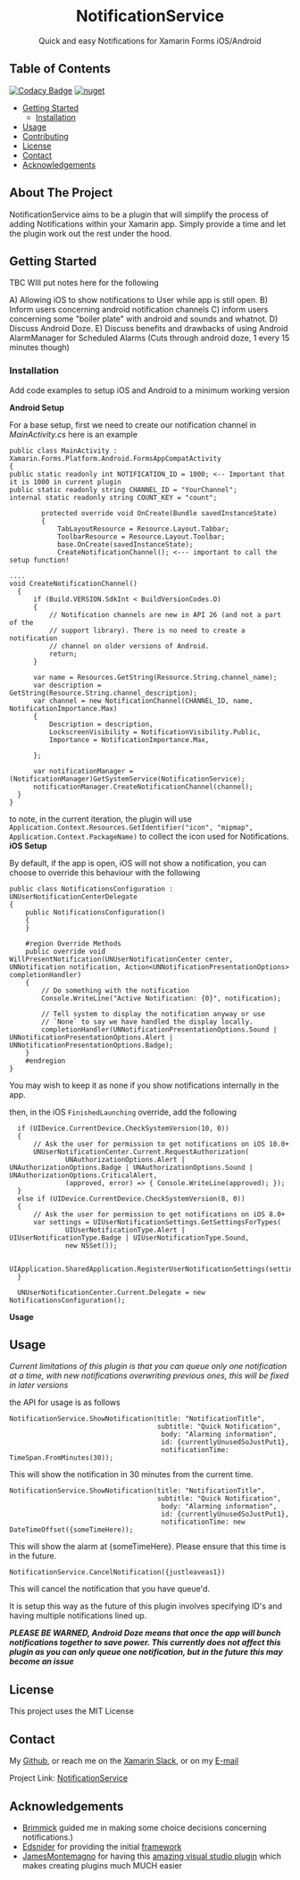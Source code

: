 
<br />
<p align="center">
  <h1 align="center">NotificationService</h3>
  <p align="center">
  Quick and easy Notifications for Xamarin Forms iOS/Android
    <br />
  </p>
</p>



<!-- TABLE OF CONTENTS -->

## Table of Contents

[![Codacy Badge](https://api.codacy.com/project/badge/Grade/70a060f27ea14114a6b0ee3ccc9badcd)](https://app.codacy.com/manual/LuckyDucko/NotificationService?utm_source=github.com&utm_medium=referral&utm_content=LuckyDucko/NotificationService&utm_campaign=Badge_Grade_Dashboard)
[![nuget](https://img.shields.io/nuget/v/Plugin.NotificationService.svg)](https://www.nuget.org/packages/Plugin.NotificationService)

* [Getting Started](#getting-started)
  * [Installation](#installation)
* [Usage](#usage)
* [Contributing](#contributing)
* [License](#license)
* [Contact](#contact)
* [Acknowledgements](#acknowledgements)



<!-- ABOUT THE PROJECT -->
## About The Project

NotificationService aims to be a plugin that will simplify the process of adding Notifications within your Xamarin app. 
Simply provide a time and let the plugin work out the rest under the hood.


<!-- GETTING STARTED -->
## Getting Started
TBC
WIll put notes here for the following

A) Allowing iOS to show notifications to User while app is still open.
B) Inform users concerning android notification channels
C) inform users concerning some "boiler plate" with android and sounds and whatnot.
D) Discuss Android Doze.
E) Discuss benefits and drawbacks of using Android AlarmManager for Scheduled Alarms (Cuts through android doze, 1 every 15 minutes though)

### Installation

Add code examples to setup iOS and Android to a minimum working version


**Android Setup**

For a base setup, first we need to create our notification channel in *MainActivity.cs*
here is an example
```
public class MainActivity : Xamarin.Forms.Platform.Android.FormsAppCompatActivity
{
public static readonly int NOTIFICATION_ID = 1000; <-- Important that it is 1000 in current plugin
public static readonly string CHANNEL_ID = "YourChannel";
internal static readonly string COUNT_KEY = "count";

        protected override void OnCreate(Bundle savedInstanceState)
        {
            TabLayoutResource = Resource.Layout.Tabbar;
            ToolbarResource = Resource.Layout.Toolbar;
            base.OnCreate(savedInstanceState);
            CreateNotificationChannel(); <--- important to call the setup function!

....
void CreateNotificationChannel()
  {
      if (Build.VERSION.SdkInt < BuildVersionCodes.O)
      {
          // Notification channels are new in API 26 (and not a part of the
          // support library). There is no need to create a notification
          // channel on older versions of Android.
          return;
      }

      var name = Resources.GetString(Resource.String.channel_name);
      var description = GetString(Resource.String.channel_description);
      var channel = new NotificationChannel(CHANNEL_ID, name, NotificationImportance.Max)
      {
          Description = description,
          LockscreenVisibility = NotificationVisibility.Public,
          Importance = NotificationImportance.Max,

      };

      var notificationManager = (NotificationManager)GetSystemService(NotificationService);
      notificationManager.CreateNotificationChannel(channel);
  }
}
```

to note, in the current iteration, the plugin will use `Application.Context.Resources.GetIdentifier("icon", "mipmap", Application.Context.PackageName)`
to collect the icon used for Notifications.
**iOS Setup**

By default, if the app is open, iOS will not show a notification, you can choose to override this behaviour with the following
```
public class NotificationsConfiguration : UNUserNotificationCenterDelegate
{
    public NotificationsConfiguration()
    {
    }

    #region Override Methods
    public override void WillPresentNotification(UNUserNotificationCenter center, UNNotification notification, Action<UNNotificationPresentationOptions> completionHandler)
    {
        // Do something with the notification
        Console.WriteLine("Active Notification: {0}", notification);

        // Tell system to display the notification anyway or use
        // `None` to say we have handled the display locally.
        completionHandler(UNNotificationPresentationOptions.Sound | UNNotificationPresentationOptions.Alert | UNNotificationPresentationOptions.Badge);
    }
    #endregion
}
```

You may wish to keep it as none if you show notifications internally in the app.

then, in the iOS `FinishedLaunching` override, add the following

```
  if (UIDevice.CurrentDevice.CheckSystemVersion(10, 0))
  {
      // Ask the user for permission to get notifications on iOS 10.0+
      UNUserNotificationCenter.Current.RequestAuthorization(
              UNAuthorizationOptions.Alert | UNAuthorizationOptions.Badge | UNAuthorizationOptions.Sound | UNAuthorizationOptions.CriticalAlert,
              (approved, error) => { Console.WriteLine(approved); });
  }
  else if (UIDevice.CurrentDevice.CheckSystemVersion(8, 0))
  {
      // Ask the user for permission to get notifications on iOS 8.0+
      var settings = UIUserNotificationSettings.GetSettingsForTypes(
              UIUserNotificationType.Alert | UIUserNotificationType.Badge | UIUserNotificationType.Sound,
              new NSSet());

      UIApplication.SharedApplication.RegisterUserNotificationSettings(settings);
  }

  UNUserNotificationCenter.Current.Delegate = new NotificationsConfiguration();
```
**Usage**


<!-- USAGE EXAMPLES -->
## Usage

*Current limitations of this plugin is that you can queue only one notification at a time, with new notifications overwriting previous ones, this will be fixed in later versions*

the API for usage is as follows
```
NotificationService.ShowNotification(title: "NotificationTitle",
                                     subtitle: "Quick Notification",
                                      body: "Alarming information",
                                      id: {currentlyUnusedSoJustPut1},
                                      notificationTime: TimeSpan.FromMinutes(30));
```
This will show the notification in 30 minutes from the current time.
```
NotificationService.ShowNotification(title: "NotificationTitle",
                                     subtitle: "Quick Notification",
                                      body: "Alarming information",
                                      id: {currentlyUnusedSoJustPut1},
                                      notificationTime: new DateTimeOffset({someTimeHere));
```
This will show the alarm at {someTimeHere}. Please ensure that this time is in the future.

```
NotificationService.CancelNotification({justleaveas1})
```
This will cancel the notification that you have queue'd.


It is setup this way as the future of this plugin involves specifying ID's and having multiple notifications lined up. 

***PLEASE BE WARNED, Android Doze means that once the app will bunch notifications together to save power. This currently does not affect this plugin as you can only queue one notification, but in the future this may become an issue***

<!-- LICENSE -->
## License

This project uses the MIT License



<!-- CONTACT -->
## Contact

My [Github](https://github.com/LuckyDucko),
or reach me on the [Xamarin Slack](https://xamarinchat.herokuapp.com/),
or on my [E-mail](tyson@logchecker.com.au)

Project Link: [NotificationService](https://github.com/LuckyDucko/NotificationService)



<!-- ACKNOWLEDGEMENTS -->
## Acknowledgements
* [Brimmick](https://github.com/brminnick) guided me in making some choice decisions concerning notifications.)
* [Edsnider](https://github.com/edsnider) for providing the initial [framework](https://github.com/edsnider/LocalNotificationsPlugin)
* [JamesMontemagno](https://github.com/jamesmontemagno) for having this [amazing visual studio plugin](https://montemagno.com/new-plugin-for-xamarin-multi-target-templates-for-visual-studio-2017/) which makes creating plugins much MUCH easier

